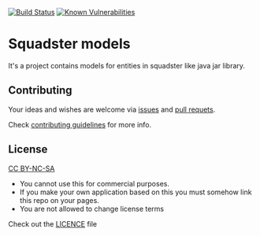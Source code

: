[![Build Status](https://travis-ci.org/squadster/squadster-models.svg?branch=master)](https://travis-ci.org/squadster/squadster-models)
[![Known Vulnerabilities](https://snyk.io/test/github/squadster/squadster-models/badge.svg)](https://snyk.io/test/github/squadster/squadster-models)
# Squadster models

It's a project contains models for entities in squadster like java jar library.

## Contributing

Your ideas and wishes are welcome via [issues](https://github.com/squadster/squadster-models/issues) and [pull requets](https://github.com/squadster/squadster-models/pulls).

Check [contributing guidelines](CONTRIBUTING.md) for more info.

## License

[CC BY-NC-SA](https://creativecommons.org/licenses/by-nc-sa/4.0)

* You cannot use this for commercial purposes.
* If you make your own application based on this you must somehow link this repo on your pages.
* You are not allowed to change license terms

Check out the [LICENCE](LICENSE.md) file
